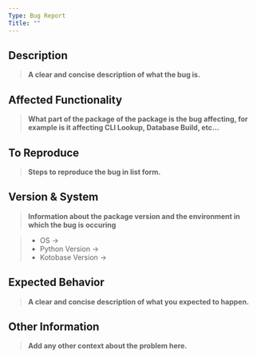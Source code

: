```yaml
---
Type: Bug Report
Title: ""
---
```


## Description

> **A clear and concise description of what the bug is.**

## Affected Functionality

> **What part of the package of the package is the bug affecting, for example is it affecting CLI Lookup, Database Build, etc...**

## To Reproduce

> **Steps to reproduce the bug in list form.**

## Version & System

> **Information about the package version and the environment in which the bug is occuring**

> -   OS &rarr;
> -   Python Version &rarr;
> -   Kotobase Version &rarr;

## Expected Behavior

> **A clear and concise description of what you expected to happen.**

## Other Information

> **Add any other context about the problem here.**
